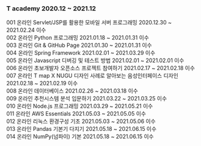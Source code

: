### T academy 2020.12 ~ 2021.12
001 온라인 Servlet/JSP를 활용한 모바일 서버 프로그래밍	2020.12.30 ~ 2021.02.24	이수  
002 온라인 Python 프로그래밍	2021.01.18 ~ 2021.01.31	이수  
003 온라인 Git & GitHub Page	2021.01.30 ~ 2021.01.31 이수  
004 온라인 Spring Framework	2021.02.01 ~ 2021.03.29 이수  
005 온라인 Javascript 디버깅 및 테스트 방법	2021.02.01 ~ 2021.02.01	이수  
006 온라인 초보개발자 오픈소스 프로젝트 참여하기	2021.02.17 ~ 2021.02.18 이수  
007 온라인 T map X NUGU 디자인 사례로 알아보는 음성인터페이스 디자인	2021.02.18 ~ 2021.02.19	이수  
008 온라인 데이터베이스	2021.02.26 ~ 2021.03.18	이수  
009 온라인 추천시스템 분석 입문하기	2021.03.22 ~ 2021.03.25	이수  
010 온라인 Node.js 프로그래밍	2021.03.29 ~ 2021.05.21	이수  
011 온라인 AWS Essentials	2021.05.03 ~ 2021.05.05	이수  
012 온라인 리눅스 환경구성 기초	2021.05.03 ~ 2021.05.06	이수  
013 온라인 Pandas 기본기 다지기	2021.05.18 ~ 2021.06.15	이수  
014 온라인 NumPy(넘파이) 기본	2021.05.18 ~ 2021.06.15	이수  

